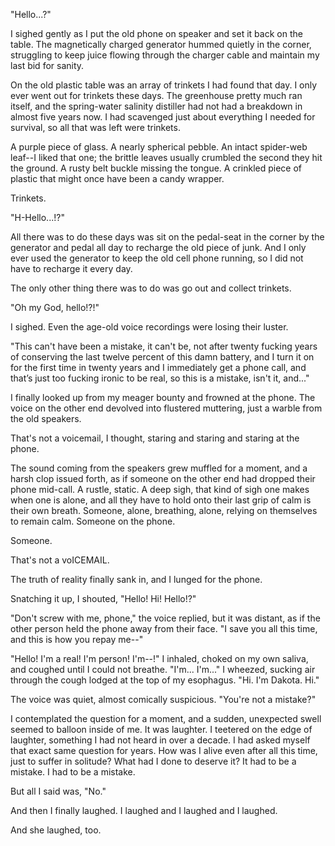 "Hello...?"

I sighed gently as I put the old phone on speaker and set it back on the table. The magnetically charged generator hummed quietly in the corner, struggling to keep juice flowing through the charger cable and maintain my last bid for sanity.

On the old plastic table was an array of trinkets I had found that day. I only ever went out for trinkets these days. The greenhouse pretty much ran itself, and the spring-water salinity distiller had not had a breakdown in almost five years now. I had scavenged just about everything I needed for survival, so all that was left were trinkets.

A purple piece of glass. A nearly spherical pebble. An intact spider-web leaf--I liked that one; the brittle leaves usually crumbled the second they hit the ground. A rusty belt buckle missing the tongue. A crinkled piece of plastic that might once have been a candy wrapper.

Trinkets.

"H-Hello...!?"

All there was to do these days was sit on the pedal-seat in the corner by the generator and pedal all day to recharge the old piece of junk. And I only ever used the generator to keep the old cell phone running, so I did not have to recharge it every day.

The only other thing there was to do was go out and collect trinkets.

"Oh my God, hello!?!"

I sighed. Even the age-old voice recordings were losing their luster.

"This can't have been a mistake, it can't be, not after twenty fucking years of conserving the last twelve percent of this damn battery, and I turn it on for the first time in twenty years and I immediately get a phone call, and that’s just too fucking ironic to be real, so this is a mistake, isn't it, and..."

I finally looked up from my meager bounty and frowned at the phone. The voice on the other end devolved into flustered muttering, just a warble from the old speakers.

That's not a voicemail, I thought, staring and staring and staring at the phone.

The sound coming from the speakers grew muffled for a moment, and a harsh clop issued forth, as if someone on the other end had dropped their phone mid-call. A rustle, static. A deep sigh, that kind of sigh one makes when one is alone, and all they have to hold onto their last grip of calm is their own breath. Someone, alone, breathing, alone, relying on themselves to remain calm. Someone on the phone.

Someone.

That's not a voICEMAIL.

The truth of reality finally sank in, and I lunged for the phone.

Snatching it up, I shouted, "Hello! Hi! Hello!?"

"Don't screw with me, phone," the voice replied, but it was distant, as if the other person held the phone away from their face. "I save you all this time, and this is how you repay me--"

"Hello! I'm a real! I'm person! I'm--!" I inhaled, choked on my own saliva, and coughed until I could not breathe. "I'm... I'm..." I wheezed, sucking air through the cough lodged at the top of my esophagus. "Hi. I'm Dakota. Hi."

The voice was quiet, almost comically suspicious. "You're not a mistake?"

I contemplated the question for a moment, and a sudden, unexpected swell seemed to balloon inside of me. It was laughter. I teetered on the edge of laughter, something I had not heard in over a decade. I had asked myself that exact same question for years. How was I alive even after all this time, just to suffer in solitude? What had I done to deserve it? It had to be a mistake. I had to be a mistake.

But all I said was, "No."

And then I finally laughed. I laughed and I laughed and I laughed.

And she laughed, too.